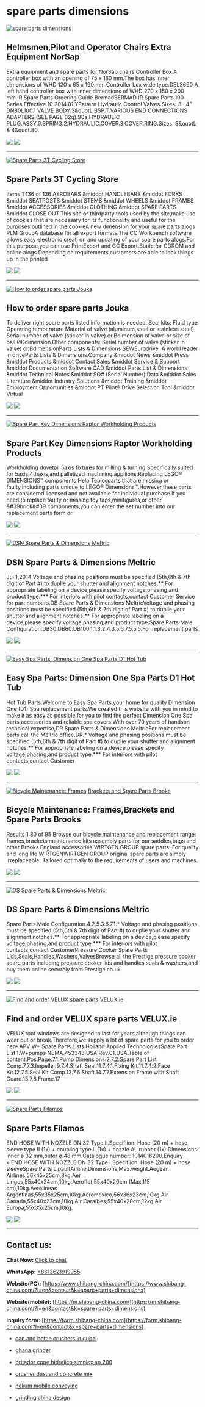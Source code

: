 # spare parts dimensions

<a href="https://swt.shibang-china.com/?l=en&img&k=spare+parts+dimensions" target="_blank">![spare parts dimensions](http://static.shibang-china.com/all-800x300/1264.jpg)</a>

## Helmsmen,Pilot and Operator Chairs Extra Equipment NorSap
Extra equipment and spare parts for NorSap chairs Controller Box.A controller box with an opening of 75 x 160 mm.The box has inner dimensions of WHD 120 x 65 x 190 mm.Controller box wide type.DEL3660 A left hand controller box with inner dimensions of WHD 270 x 150 x 200 mm.IR Spare Parts Ordering Guide BermadBERMAD IR Spare Parts.100 Series.Effective 10 2014.01.YPattern Hydraulic Control Valves.Sizes: 3L 4״ DN80L100.1 VALVE BODY.3&quotL BSP.T.VARIOUS END CONNECTIONS ADAPTERS.(SEE PAGE 02g).90a.HYDRAULIC PLUG.ASSY.6.SPRING.2.HYDRAULIC.COVER.3.COVER.RING.Sizes: 3&quotL & 4&quot.80.


<a href="https://whatsapp.shibangsoft.com/WhatsApp.php" target="_blank" title="WhatsApp">![](http://static.shibang-china.com/icon/whatsapp.png)</a> <a href="https://swt.shibang-china.com/?l=en&icon&k=spare+parts+dimensions" target="_blank">![](http://static.shibang-china.com/icon/chat-en.png)</a>

---

<a href="https://swt.shibang-china.com/?l=en&img&k=spare+parts+dimensions" target="_blank">![Spare Parts 3T Cycling Store](http://static.shibang-china.com/all-800x300/1152.jpg)</a>

## Spare Parts 3T Cycling Store
Items 1 136 of 136 AEROBARS &middot HANDLEBARS &middot FORKS &middot SEATPOSTS &middot STEMS &middot WHEELS &middot FRAMES &middot ACCESSORIES &middot CLOTHING &middot SPARE PARTS &middot CLOSE OUT.This site or thirdparty tools used by the site,make use of cookies that are necessary for its functionality and useful for the purposes outlined in the cookieA new dimension for your spare parts alogs PLM GroupA database for all export formats.The CC Workbench software allows easy electronic creati on and updating of your spare parts alogs.For this purpose,you can use PrintExport and CC Export.Static for CDROM and online alogs.Depending on requirements,customers are able to look things up in the printed


<a href="https://whatsapp.shibangsoft.com/WhatsApp.php" target="_blank" title="WhatsApp">![](http://static.shibang-china.com/icon/whatsapp.png)</a> <a href="https://swt.shibang-china.com/?l=en&icon&k=spare+parts+dimensions" target="_blank">![](http://static.shibang-china.com/icon/chat-en.png)</a>

---

<a href="https://swt.shibang-china.com/?l=en&img&k=spare+parts+dimensions" target="_blank">![How to order spare parts Jouka](http://static.shibang-china.com/all-800x300/1069.jpg)</a>

## How to order spare parts Jouka
To deliver right spare parts listed information is needed: Seal kits: Fluid type Operating temperature Material of valve (aluminum,steel or stainless steel) Serial number of valve (sticker in valve) or.Bdimension of valve or size of ball ØDdimension.Other components: Serial number of valve (sticker in valve) or.BdimensionParts Lists & Dimensions SEWEurodrive: A world leader in driveParts Lists & Dimensions.Company &middot News &middot Press &middot Products &middot Contact Sales &middot Service & Support &middot Documentation Software CAD &middot Parts List & Dimensions &middot Technical Notes &middot SO# (Serial Number) Data &middot Sales Literature &middot Industry Solutions &middot Training &middot Employment Opportunities &middot PT Pilot® Drive Selection Tool &middot Virtual


<a href="https://whatsapp.shibangsoft.com/WhatsApp.php" target="_blank" title="WhatsApp">![](http://static.shibang-china.com/icon/whatsapp.png)</a> <a href="https://swt.shibang-china.com/?l=en&icon&k=spare+parts+dimensions" target="_blank">![](http://static.shibang-china.com/icon/chat-en.png)</a>

---

<a href="https://swt.shibang-china.com/?l=en&img&k=spare+parts+dimensions" target="_blank">![Spare Part Key Dimensions Raptor Workholding Products](http://static.shibang-china.com/all-800x300/1280.jpg)</a>

## Spare Part Key Dimensions Raptor Workholding Products
Workholding dovetail 5axis fixtures for milling & turning.Specifically suited for 5axis,4thaxis,and palletized machining appliions.Replacing LEGO® DIMENSIONS™ components Help Topicsparts that are missing or faulty,including parts unique to LEGO® Dimensions™.However,these parts are considered licensed and not available for individual purchase.If you need to replace faulty or missing toy tags,minifigures,or other &#39brick&#39 components,you can enter the set number into our replacement parts form or


<a href="https://whatsapp.shibangsoft.com/WhatsApp.php" target="_blank" title="WhatsApp">![](http://static.shibang-china.com/icon/whatsapp.png)</a> <a href="https://swt.shibang-china.com/?l=en&icon&k=spare+parts+dimensions" target="_blank">![](http://static.shibang-china.com/icon/chat-en.png)</a>

---

<a href="https://swt.shibang-china.com/?l=en&img&k=spare+parts+dimensions" target="_blank">![DSN Spare Parts & Dimensions Meltric](http://static.shibang-china.com/all-800x300/270.jpg)</a>

## DSN Spare Parts & Dimensions Meltric
Jul 1,2014 Voltage and phasing positions must be specified (5th,6th & 7th digit of Part #) to duplie your shutter and alignment notches.** For appropriate labeling on a device,please specify voltage,phasing,and product type.*** For interiors with pilot contacts,contact Customer Service for part numbers.DB Spare Parts & Dimensions MeltricVoltage and phasing positions must be specified (5th,6th & 7th digit of Part #) to duplie your shutter and alignment notches.** For appropriate labeling on a device,please specify voltage,phasing,and product type.Spare Parts.Male Configuration.DB30.DB60.DB100.1.1.3.2.4.3.5.6.7.5.5.5.For replacement parts


<a href="https://whatsapp.shibangsoft.com/WhatsApp.php" target="_blank" title="WhatsApp">![](http://static.shibang-china.com/icon/whatsapp.png)</a> <a href="https://swt.shibang-china.com/?l=en&icon&k=spare+parts+dimensions" target="_blank">![](http://static.shibang-china.com/icon/chat-en.png)</a>

---

<a href="https://swt.shibang-china.com/?l=en&img&k=spare+parts+dimensions" target="_blank">![Easy Spa Parts: Dimension One Spa Parts D1 Hot Tub](http://static.shibang-china.com/all-800x300/895.jpg)</a>

## Easy Spa Parts: Dimension One Spa Parts D1 Hot Tub
Hot Tub Parts.Welcome to Easy Spa Parts,your home for quality Dimension One (D1) Spa replacement parts.We created this website with you in mind,to make it as easy as possible for you to find the perfect Dimension One Spa parts,accessories and reliable spa covers.With over 70 years of handson technical expertise,DR Spare Parts & Dimensions MeltricFor replacement parts call the Meltric office.DR.* Voltage and phasing positions must be specified (5th,6th & 7th digit of Part #) to duplie your shutter and alignment notches.** For appropriate labeling on a device,please specify voltage,phasing,and product type.*** For interiors with pilot contacts,contact Customer


<a href="https://whatsapp.shibangsoft.com/WhatsApp.php" target="_blank" title="WhatsApp">![](http://static.shibang-china.com/icon/whatsapp.png)</a> <a href="https://swt.shibang-china.com/?l=en&icon&k=spare+parts+dimensions" target="_blank">![](http://static.shibang-china.com/icon/chat-en.png)</a>

---

<a href="https://swt.shibang-china.com/?l=en&img&k=spare+parts+dimensions" target="_blank">![Bicycle Maintenance: Frames,Brackets and Spare Parts Brooks](http://static.shibang-china.com/all-800x300/1224.jpg)</a>

## Bicycle Maintenance: Frames,Brackets and Spare Parts Brooks
Results 1 80 of 95 Browse our bicycle maintenance and replacement range: frames,brackets,maintenance kits,assembly parts for our saddles,bags and other Brooks England accessories.WIRTGEN GROUP spare parts: For quality and long life WIRTGENWIRTGEN GROUP original spare parts are simply irreplaceable: Tailored optimally to the requirements of users and machines.


<a href="https://whatsapp.shibangsoft.com/WhatsApp.php" target="_blank" title="WhatsApp">![](http://static.shibang-china.com/icon/whatsapp.png)</a> <a href="https://swt.shibang-china.com/?l=en&icon&k=spare+parts+dimensions" target="_blank">![](http://static.shibang-china.com/icon/chat-en.png)</a>

---

<a href="https://swt.shibang-china.com/?l=en&img&k=spare+parts+dimensions" target="_blank">![DS Spare Parts & Dimensions Meltric](http://static.shibang-china.com/all-800x300/1447.jpg)</a>

## DS Spare Parts & Dimensions Meltric
Spare Parts.Male Configuration.4.2.5.3.6.7.1.* Voltage and phasing positions must be specified (5th,6th & 7th digit of Part #) to duplie your shutter and alignment notches.** For appropriate labeling on a device,please specify voltage,phasing,and product type.*** For interiors with pilot contacts,contact CustomerPressure Cooker Spare Parts Lids,Seals,Handles,Washers,ValvesBrowse all the Prestige pressure cooker spare parts including pressure cooker lids and handles,seals & washers,and buy them online securely from Prestige.co.uk.


<a href="https://whatsapp.shibangsoft.com/WhatsApp.php" target="_blank" title="WhatsApp">![](http://static.shibang-china.com/icon/whatsapp.png)</a> <a href="https://swt.shibang-china.com/?l=en&icon&k=spare+parts+dimensions" target="_blank">![](http://static.shibang-china.com/icon/chat-en.png)</a>

---

<a href="https://swt.shibang-china.com/?l=en&img&k=spare+parts+dimensions" target="_blank">![Find and order VELUX spare parts VELUX.ie](http://static.shibang-china.com/all-800x300/495.jpg)</a>

## Find and order VELUX spare parts VELUX.ie
VELUX roof windows are designed to last for years,although things can wear out or break.Therefore,we supply a lot of spare parts for you to order here.APV W+ Spare Parts Lists Holland Applied TechnologiesSpare Part List.1.W+pumps NEMA.453343 USA Rev.01.USA.Table of content.Pos.Page.7.1.Pump Dimensions.2.7.2.Spare Part List Comp.7.7.3.Impeller.9.7.4.Shaft Seal.11.7.4.1.Fixing Kit.11.7.4.2.Face Kit.12.7.5.Seal Kit Comp.13.7.6.Shaft.14.7.7.Extension Frame with Shaft Guard.15.7.8.Frame.17


<a href="https://whatsapp.shibangsoft.com/WhatsApp.php" target="_blank" title="WhatsApp">![](http://static.shibang-china.com/icon/whatsapp.png)</a> <a href="https://swt.shibang-china.com/?l=en&icon&k=spare+parts+dimensions" target="_blank">![](http://static.shibang-china.com/icon/chat-en.png)</a>

---

<a href="https://swt.shibang-china.com/?l=en&img&k=spare+parts+dimensions" target="_blank">![Spare Parts Filamos](http://static.shibang-china.com/all-800x300/1286.jpg)</a>

## Spare Parts Filamos
END HOSE WITH NOZZLE DN 32 Type II.Specifiion: Hose (20 m) + hose sleeve type II (1x) + coupling type II (1x) + nozzle AL rubber (1x) Dimensions: inner ø 32 mm,outer ø 48 mm.Catalogue number: 1014016200.Enquiry ».END HOSE WITH NOZZLE DN 32 Type I.Specifiion: Hose (20 m) + hose sleeveSpare Parts LipaultAirline,Dimensions,Max.weight.Aegean Airlines,56x45x25cm,8kg.Aer Lingus,55x40x24cm,10kg.Aeroflot,55x40x20cm (Max.115 cm),10kg.Aerolineas Argentinas,55x35x25cm,10kg.Aeromexico,56x36x23cm,10kg.Air Canada,55x40x23cm,10kg.Air Caraïbes,55x40x20cm,12kg.Air Europa,55x35x25cm,10kg.


<a href="https://whatsapp.shibangsoft.com/WhatsApp.php" target="_blank" title="WhatsApp">![](http://static.shibang-china.com/icon/whatsapp.png)</a> <a href="https://swt.shibang-china.com/?l=en&icon&k=spare+parts+dimensions" target="_blank">![](http://static.shibang-china.com/icon/chat-en.png)</a>

---
## Contact us:

**Chat Now:** [Click to chat](https://swt.shibang-china.com?l=en&contact&k=spare+parts+dimensions)

**WhatsApp:**  [+8613621919955](https://whatsapp.shibangsoft.com/WhatsApp.php)

**Website(PC):** [https://www.shibang-china.com/](https://www.shibang-china.com/?l=en&contact&k=spare+parts+dimensions)

**Website(mobile):** [https://m.shibang-china.com/](https://m.shibang-china.com/?l=en&contact&k=spare+parts+dimensions)

**Inquiry form:** [https://form.shibang-china.com](https://form.shibang-china.com?l=en&contact&k=spare+parts+dimensions)

* [can and bottle crushers in dubai](../120/can%20and%20bottle%20crushers%20in%20dubai.md)

* [ghana grinder](../120/ghana%20grinder.md)

* [britador cone hidralico simplex sp 200](../117/britador%20cone%20hidralico%20simplex%20sp%20200.md)

* [crusher dust and concrete mix](../112/crusher%20dust%20and%20concrete%20mix.md)

* [helium mobile conveying](../120/helium%20mobile%20conveying.md)

* [grinding china design](../121/grinding%20china%20design.md)